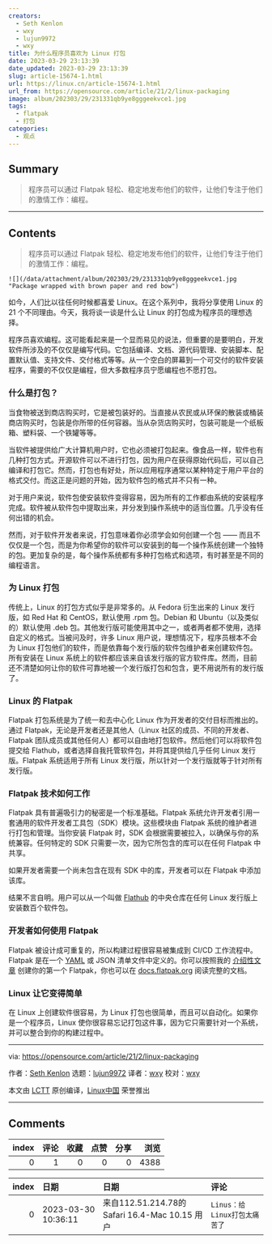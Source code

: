 ```yaml
---
creators:
  - Seth Kenlon
  - wxy
  - lujun9972
  - wxy
title: 为什么程序员喜欢为 Linux 打包
date: 2023-03-29 23:13:39
date_updated: 2023-03-29 23:13:39
slug: article-15674-1.html
url: https://linux.cn/article-15674-1.html
url_from: https://opensource.com/article/21/2/linux-packaging
image: album/202303/29/231331qb9ye8gggeekvce1.jpg
tags:
  - flatpak
  - 打包
categories:
  - 观点
---
```


## Summary

> 程序员可以通过 Flatpak 轻松、稳定地发布他们的软件，让他们专注于他们的激情工作：编程。

***

<!-- more -->

## Contents

> 
> 程序员可以通过 Flatpak 轻松、稳定地发布他们的软件，让他们专注于他们的激情工作：编程。
> 
> 
> 

`![](/data/attachment/album/202303/29/231331qb9ye8gggeekvce1.jpg "Package wrapped with brown paper and red bow")`

如今，人们比以往任何时候都喜爱 Linux。在这个系列中，我将分享使用 Linux 的 21 个不同理由。今天，我将谈一谈是什么让 Linux 的打包成为程序员的理想选择。

程序员喜欢编程。这可能看起来是一个显而易见的说法，但重要的是要明白，开发软件所涉及的不仅仅是编写代码。它包括编译、文档、源代码管理、安装脚本、配置默认值、支持文件、交付格式等等。从一个空白的屏幕到一个可交付的软件安装程序，需要的不仅仅是编程，但大多数程序员宁愿编程也不愿打包。

### 什么是打包？

当食物被送到商店购买时，它是被包装好的。当直接从农民或从环保的散装或桶装商店购买时，包装是你所带的任何容器。当从杂货店购买时，包装可能是一个纸板箱、塑料袋、一个铁罐等等。

当软件被提供给广大计算机用户时，它也必须被打包起来。像食品一样，软件也有几种打包方式。开源软件可以不进行打包，因为用户在获得原始代码后，可以自己编译和打包它。然而，打包也有好处，所以应用程序通常以某种特定于用户平台的格式交付。而这正是问题的开始，因为软件包的格式并不只有一种。

对于用户来说，软件包使安装软件变得容易，因为所有的工作都由系统的安装程序完成。软件被从软件包中提取出来，并分发到操作系统中的适当位置。几乎没有任何出错的机会。

然而，对于软件开发者来说，打包意味着你必须学会如何创建一个包 —— 而且不仅仅是一个包，而是为你希望你的软件可以安装到的每一个操作系统创建一个独特的包。更加复杂的是，每个操作系统都有多种打包格式和选项，有时甚至是不同的编程语言。

### 为 Linux 打包

传统上，Linux 的打包方式似乎是非常多的。从 Fedora 衍生出来的 Linux 发行版，如 Red Hat 和 CentOS，默认使用 .rpm 包。Debian 和 Ubuntu（以及类似的）默认使用 .deb 包。其他发行版可能使用其中之一，或者两者都不使用，选择自定义的格式。当被问及时，许多 Linux 用户说，理想情况下，程序员根本不会为 Linux 打包他们的软件，而是依靠每个发行版的软件包维护者来创建软件包。所有安装在 Linux 系统上的软件都应该来自该发行版的官方软件库。然而，目前还不清楚如何让你的软件可靠地被一个发行版打包和包含，更不用说所有的发行版了。

### Linux 的 Flatpak

Flatpak 打包系统是为了统一和去中心化 Linux 作为开发者的交付目标而推出的。通过 Flatpak，无论是开发者还是其他人（Linux 社区的成员、不同的开发者、Flatpak 团队成员或其他任何人）都可以自由地打包软件。然后他们可以将软件包提交给 Flathub，或者选择自我托管软件包，并将其提供给几乎任何 Linux 发行版。Flatpak 系统适用于所有 Linux 发行版，所以针对一个发行版就等于针对所有发行版。

### Flatpak 技术如何工作

Flatpak 具有普遍吸引力的秘密是一个标准基础。Flatpak 系统允许开发者引用一套通用的软件开发者工具包（SDK）模块。这些模块由 Flatpak 系统的维护者进行打包和管理。当你安装 Flatpak 时，SDK 会根据需要被拉入，以确保与你的系统兼容。任何特定的 SDK 只需要一次，因为它所包含的库可以在任何 Flatpak 中共享。

如果开发者需要一个尚未包含在现有 SDK 中的库，开发者可以在 Flatpak 中添加该库。

结果不言自明。用户可以从一个叫做 [Flathub](https://flatpak.org/setup/) 的中央仓库在任何 Linux 发行版上安装数百个软件包。

### 开发者如何使用 Flatpak

Flatpak 被设计成可重复的，所以构建过程很容易被集成到 CI/CD 工作流程中。Flatpak 是在一个 [YAML](https://www.redhat.com/sysadmin/yaml-beginners) 或 JSON 清单文件中定义的。你可以按照我的 [介绍性文章](https://opensource.com/article/19/10/how-build-flatpak-packaging) 创建你的第一个 Flatpak，你也可以在 [docs.flatpak.org](https://docs.flatpak.org/en/latest/index.html) 阅读完整的文档。

### Linux 让它变得简单

在 Linux 上创建软件很容易，为 Linux 打包也很简单，而且可以自动化。如果你是一个程序员，Linux 使你很容易忘记打包这件事，因为它只需要针对一个系统，并可以整合到你的构建过程中。

---

via: <https://opensource.com/article/21/2/linux-packaging>

作者：[Seth Kenlon](https://opensource.com/users/seth) 选题：[lujun9972](https://github.com/lujun9972) 译者：[wxy](https://github.com/wxy) 校对：[wxy](https://github.com/wxy)

本文由 [LCTT](https://github.com/LCTT/TranslateProject) 原创编译，[Linux中国](https://linux.cn/) 荣誉推出

***

## Comments


|   index |   评论 |   收藏 |   点赞 |   分享 |   浏览 |
|--------:|-------:|-------:|-------:|-------:|-------:|
|       0 |      1 |      0 |      0 |      0 |   4388 |

|   index | 日期                | 日期                                           | 评论                         |
|--------:|:--------------------|:-----------------------------------------------|:-----------------------------|
|       0 | 2023-03-30 10:36:11 | 来自112.51.214.78的 Safari 16.4-Mac 10.15 用户 | `Linus：给Linux打包太痛苦了` |
